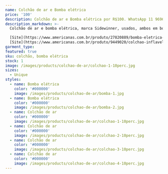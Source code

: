 ```yaml
---
name: Colchão de ar e Bomba elétrica
price: '100'
description: Colchão de ar e Bomba elétrica por R$100. WhatsApp 11 96964-1752
description_markdown: >-
  Colchão de ar e bomba elétrica, marca Sidewinner, usados, ambos em bom estado.

  [Site](https://www.americanas.com.br/produto/27820889/bomba-eletrica-p-inflar-colchao-de-ar-boias-piscinas-belfix?WT.srch=1&epar=bp_pl_00_go_pla_casaeconstrucao_rlsa_novos_gmv&epar=bp_pl_00_go_pla_casaeconstrucao_rlsa_novos_gmv&gclid=CjwKCAiA3o7RBRBfEiwAZMtSCZcgoP2yVt21rUH5abRx7n8HA19vUq_eSJSLcOOctiMG7e01ohYNtBoCHvcQAvD_BwE&opn=YSMESP&sellerId=68422419000175&voltagem=220%20V)
  [Site](https://www.americanas.com.br/produto/9449020/colchao-inflavel-casal-bestway-bomba-de-inflar-q1?WT.srch=1&epar=bp_pl_00_go_pla_rlsa_novos_gmv&gclid=CjwKCAiA3o7RBRBfEiwAZMtSCcU3UU8AiErg6v4avSqZD9Q-rtu4Tpm03lIZ65nSdX_jAHoF82iDxhoCsk0QAvD_BwE&opn=YSMESP&sellerId=11507946000165)
garment_type:
featured: true
sku: colchão, bomba elétrica
stock: 1
image: /images/products/colchao-de-ar/colchao-1-10perc.jpg
sizes:
  - Unique
styles:
  - name: Bomba elétrica
    color: '#000000'
    image: /images/products/colchao-de-ar/bomba-1.jpg
  - name: Bomba elétrica
    color: '#000000'
    image: /images/products/colchao-de-ar/bomba-2.jpg
  - name: Colchão de ar
    color: '#000000'
    image: /images/products/colchao-de-ar/colchao-1-10perc.jpg
  - name: Colchão de ar
    color: '#000000'
    image: /images/products/colchao-de-ar/colchao-2-10perc.jpg
  - name: Colchão de ar
    color: '#000000'
    image: /images/products/colchao-de-ar/colchao-3-10perc.jpg
  - name: Colchão de ar
    color: '#000000'
    image: /images/products/colchao-de-ar/colchao-4-10perc.jpg                     
---
```

